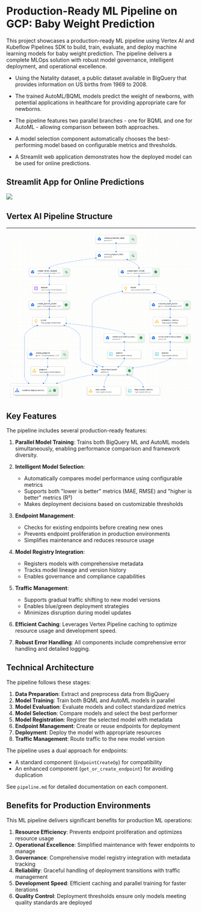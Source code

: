 # Production-Ready ML Pipeline on GCP: Baby Weight Prediction
This project showcases a production-ready ML pipeline using Vertex AI and Kubeflow Pipelines SDK to build, train, evaluate, and deploy machine learning models for baby weight prediction. The pipeline delivers a complete MLOps solution with robust model governance, intelligent deployment, and operational excellence.

* Using the Natality dataset, a public dataset available in BigQuery that provides information on US births from 1969 to 2008.

* The trained AutoML/BQML models predict the weight of newborns, with potential applications in healthcare for providing appropriate care for newborns.

* The pipeline features two parallel branches - one for BQML and one for AutoML - allowing comparison between both approaches.

* A model selection component automatically chooses the best-performing model based on configurable metrics and thresholds.

* A Streamlit web application demonstrates how the deployed model can be used for online predictions.

## Streamlit App for Online Predictions
![](img/demo.gif)

## Vertex AI Pipeline Structure
---------------------
![](img/Full_Pipeline.png)

## Key Features

The pipeline includes several production-ready features:

1. **Parallel Model Training**: Trains both BigQuery ML and AutoML models simultaneously, enabling performance comparison and framework diversity.

2. **Intelligent Model Selection**:
   - Automatically compares model performance using configurable metrics
   - Supports both "lower is better" metrics (MAE, RMSE) and "higher is better" metrics (R²)
   - Makes deployment decisions based on customizable thresholds

3. **Endpoint Management**:
   - Checks for existing endpoints before creating new ones
   - Prevents endpoint proliferation in production environments
   - Simplifies maintenance and reduces resource usage

4. **Model Registry Integration**:
   - Registers models with comprehensive metadata
   - Tracks model lineage and version history
   - Enables governance and compliance capabilities

5. **Traffic Management**:
   - Supports gradual traffic shifting to new model versions
   - Enables blue/green deployment strategies
   - Minimizes disruption during model updates

6. **Efficient Caching**: Leverages Vertex Pipeline caching to optimize resource usage and development speed.

7. **Robust Error Handling**: All components include comprehensive error handling and detailed logging.

## Technical Architecture

The pipeline follows these stages:

1. **Data Preparation**: Extract and preprocess data from BigQuery
2. **Model Training**: Train both BQML and AutoML models in parallel
3. **Model Evaluation**: Evaluate models and collect standardized metrics
4. **Model Selection**: Compare models and select the best performer
5. **Model Registration**: Register the selected model with metadata
6. **Endpoint Management**: Create or reuse endpoints for deployment
7. **Deployment**: Deploy the model with appropriate resources
8. **Traffic Management**: Route traffic to the new model version

The pipeline uses a dual approach for endpoints:
- A standard component (`EndpointCreateOp`) for compatibility
- An enhanced component (`get_or_create_endpoint`) for avoiding duplication

See `pipeline.md` for detailed documentation on each component.

## Benefits for Production Environments

This ML pipeline delivers significant benefits for production ML operations:

1. **Resource Efficiency**: Prevents endpoint proliferation and optimizes resource usage
2. **Operational Excellence**: Simplified maintenance with fewer endpoints to manage
3. **Governance**: Comprehensive model registry integration with metadata tracking
4. **Reliability**: Graceful handling of deployment transitions with traffic management
5. **Development Speed**: Efficient caching and parallel training for faster iterations
6. **Quality Control**: Deployment thresholds ensure only models meeting quality standards are deployed


